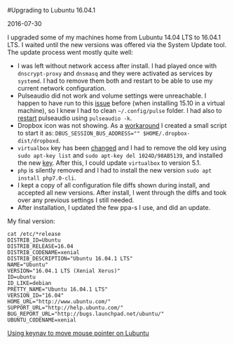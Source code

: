 #Upgrading to Lubuntu 16.04.1

2016-07-30

<!--- tags: linux -->

I upgraded some of my machines home from Lubuntu 14.04 LTS to 16.04.1 LTS. I waited until the new versions was offered via the System Update tool. The update process went mostly quite well:

* I was left without network access after install. I had played once with `dnscrypt-proxy` and `dnsmasq` and they were activated as services by `systemd`. I had to remove them both and restart to be able to use my current network configuration.
* Pulseaudio did not work and volume settings were unreachable. I happen to have run to this [issue](https://askubuntu.com/questions/23018/revert-audio-configuration-to-defaults) before (when installing 15.10 in a virtual machine), so I knew I had to clean `~/.config/pulse` folder. I had also to [restart](https://askubuntu.com/questions/15223/how-can-i-restart-pulseaudio-without-logout) pulseaudio using `pulseaudio -k`.
* Dropbox icon was not showing. As a [workaround](https://askubuntu.com/questions/732967/dropbox-icon-is-not-working-xubuntu-14-04-lts-64) I created a small script to start it as: `DBUS_SESSION_BUS_ADDRESS="" $HOME/.dropbox-dist/dropboxd`.
* `virtualbox` key has been [changed](https://askubuntu.com/questions/768569/ubuntu-16-04-update-manager-error) and I had to remove the old key using `sudo apt-key list` and `sudo apt-key del 1024D/98AB5139`, and installed the new [key](https://www.virtualbox.org/wiki/Linux_Downloads). After this, I could update `virtualbox` to version 5.1.
* `php` is silently removed and I had to install the new version `sudo apt install php7.0-cli`.
* I kept a copy of all configuration file diffs shown during install, and accepted all new versions. After install, I went through the diffs and took over any previous settings I still needed.
* After installation, I updated the few ppa-s I use, and did an update.

My final version:

```
cat /etc/*release
DISTRIB_ID=Ubuntu
DISTRIB_RELEASE=16.04
DISTRIB_CODENAME=xenial
DISTRIB_DESCRIPTION="Ubuntu 16.04.1 LTS"
NAME="Ubuntu"
VERSION="16.04.1 LTS (Xenial Xerus)"
ID=ubuntu
ID_LIKE=debian
PRETTY_NAME="Ubuntu 16.04.1 LTS"
VERSION_ID="16.04"
HOME_URL="http://www.ubuntu.com/"
SUPPORT_URL="http://help.ubuntu.com/"
BUG_REPORT_URL="http://bugs.launchpad.net/ubuntu/"
UBUNTU_CODENAME=xenial
```

<ins class='nfooter'><a rel='next' id='fnext' href='#blog/2016/2016-07-27-Using-keynav-to-move-mouse-pointer-on-Lubuntu.md'>Using keynav to move mouse pointer on Lubuntu</a></ins>
